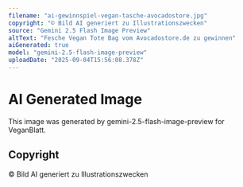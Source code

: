 ```yaml
---
filename: "ai-gewinnspiel-vegan-tasche-avocadostore.jpg"
copyright: "© Bild AI generiert zu Illustrationszwecken"
source: "Gemini 2.5 Flash Image Preview"
altText: "Fesche Vegan Tote Bag vom Avocadostore.de zu gewinnen"
aiGenerated: true
model: "gemini-2.5-flash-image-preview"
uploadDate: "2025-09-04T15:56:08.378Z"
---
```


# AI Generated Image

This image was generated by gemini-2.5-flash-image-preview for VeganBlatt.

## Copyright
© Bild AI generiert zu Illustrationszwecken
